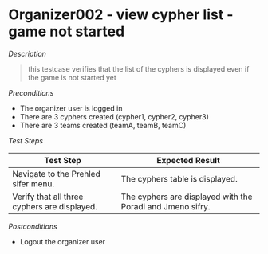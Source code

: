 # Organizer002 - view cypher list - game not started

*Description*
>this testcase verifies that the list of the cyphers is displayed even if the game is not started yet

*Preconditions*
* The organizer user is logged in
* There are 3 cyphers created (cypher1, cypher2, cypher3)
* There are 3 teams created (teamA, teamB, teamC)

*Test Steps*

|Test Step|Expected Result|
|---------|---------------|
|Navigate to the Prehled sifer menu.|The cyphers table is displayed.|
|Verify that all three cyphers are displayed.|The cyphers are displayed with the Poradi and Jmeno sifry.|

*Postconditions*
* Logout the organizer user